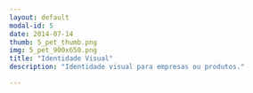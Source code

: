 ```yaml
---
layout: default
modal-id: 5
date: 2014-07-14
thumb: 5_pet_thumb.png
img: 5_pet_900x650.png
title: "Identidade Visual"
description: "Identidade visual para empresas ou produtos."

---
```

